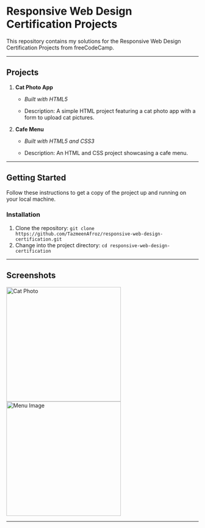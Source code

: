 # Responsive Web Design Certification Projects

This repository contains my solutions for the Responsive Web Design Certification Projects from freeCodeCamp.

---

## Projects

1. **Cat Photo App**  
   - *Built with HTML5*
  
   - Description: A simple HTML project featuring a cat photo app with a form to upload cat pictures.

2. **Cafe Menu**
   - *Built with HTML5 and CSS3*
 
   - Description: An HTML and CSS project showcasing a cafe menu.

---

## Getting Started

Follow these instructions to get a copy of the project up and running on your local machine.


### Installation

1. Clone the repository: `git clone https://github.com/TazmeenAfroz/responsive-web-design-certification.git`
2. Change into the project directory: `cd responsive-web-design-certification`

---


## Screenshots
<img src="https://raw.githubusercontent.com/TazmeenAfroz/Web-Development-Projects/main/images/catphoto.png" alt="Cat Photo" width="300" style="max-width:100%;"/> <img src="https://raw.githubusercontent.com/TazmeenAfroz/Web-Development-Projects/main/images/menu.png" alt="Menu Image" width="300" style="max-width:100%;"/>

---

